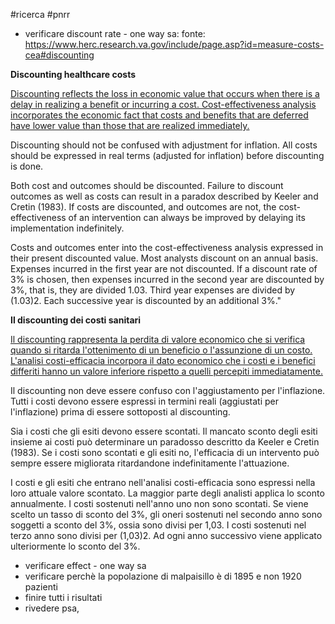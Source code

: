 #ricerca #pnrr 
- verificare discount rate - one way sa:
   fonte: https://www.herc.research.va.gov/include/page.asp?id=measure-costs-cea#discounting 

**Discounting healthcare costs**

<u>Discounting reflects the loss in economic value that occurs when there is a delay in realizing a benefit or incurring a cost. Cost-effectiveness analysis incorporates the economic fact that costs and benefits that are deferred have lower value than those that are realized immediately.</u>

Discounting should not be confused with adjustment for inflation. All costs should be expressed in real terms (adjusted for inflation) before discounting is done.

Both cost and outcomes should be discounted. Failure to discount outcomes as well as costs can result in a paradox described by Keeler and Cretin (1983). If costs are discounted, and outcomes are not, the cost-effectiveness of an intervention can always be improved by delaying its implementation indefinitely.

Costs and outcomes enter into the cost-effectiveness analysis expressed in their present discounted value. Most analysts discount on an annual basis. Expenses incurred in the first year are not discounted. If a discount rate of 3% is chosen, then expenses incurred in the second year are discounted by 3%, that is, they are divided 1.03. Third year expenses are divided by (1.03)2. Each successive year is discounted by an additional 3%."

**Il discounting dei costi sanitari**

<u>Il discounting rappresenta la perdita di valore economico che si verifica quando si ritarda l'ottenimento di un beneficio o l'assunzione di un costo. L'analisi costi-efficacia incorpora il dato economico che i costi e i benefici differiti hanno un valore inferiore rispetto a quelli percepiti immediatamente.</u>

Il discounting non deve essere confuso con l'aggiustamento per l'inflazione. Tutti i costi devono essere espressi in termini reali (aggiustati per l'inflazione) prima di essere sottoposti al discounting.

Sia i costi che gli esiti devono essere scontati. Il mancato sconto degli esiti insieme ai costi può determinare un paradosso descritto da Keeler e Cretin (1983). Se i costi sono scontati e gli esiti no, l'efficacia di un intervento può sempre essere migliorata ritardandone indefinitamente l'attuazione.

I costi e gli esiti che entrano nell'analisi costi-efficacia sono espressi nella loro attuale valore scontato. La maggior parte degli analisti applica lo sconto annualmente. I costi sostenuti nell'anno uno non sono scontati. Se viene scelto un tasso di sconto del 3%, gli oneri sostenuti nel secondo anno sono soggetti a sconto del 3%, ossia sono divisi per 1,03. I costi sostenuti nel terzo anno sono divisi per (1,03)2. Ad ogni anno successivo viene applicato ulteriormente lo sconto del 3%.


- verificare effect - one way sa
- verificare perchè la popolazione di malpaisillo è di 1895 e non 1920 pazienti
- finire tutti i risultati 
- rivedere psa, 